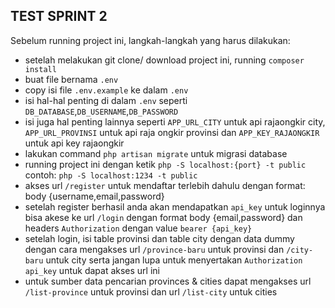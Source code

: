 ## TEST SPRINT 2

Sebelum running project ini, langkah-langkah yang harus dilakukan:
- setelah melakukan git clone/ download project ini, running `composer install`
- buat file bernama `.env`
- copy isi file `.env.example` ke dalam `.env`
- isi hal-hal penting di dalam `.env` seperti `DB_DATABASE`,`DB_USERNAME`,`DB_PASSWORD`
- isi juga hal penting lainnya seperti `APP_URL_CITY` untuk api rajaongkir city, `APP_URL_PROVINSI` 
untuk api raja ongkir provinsi dan `APP_KEY_RAJAONGKIR` untuk api key rajaongkir
 - lakukan command `php artisan migrate` untuk migrasi database
 - running project ini dengan ketik `php -S localhost:{port} -t public` contoh: `php -S localhost:1234 -t public`
 - akses url `/register` untuk mendaftar terlebih dahulu dengan format: body {username,email,password}
 - setelah register berhasil anda akan mendapatkan `api_key` untuk loginnya bisa akese ke url `/login` dengan format
 body {email,password} dan headers `Authorization` dengan value `bearer {api_key}`
 - setelah login, isi table provinsi dan table city dengan data dummy dengan cara mengakses
 url `/province-baru` untuk provinsi dan `/city-baru` untuk city serta jangan lupa untuk menyertakan `Authorization api_key`
  untuk dapat akses url ini
 -  untuk sumber data pencarian provinces & cities dapat mengakses url `/list-province` untuk provinsi dan url `/list-city`
 untuk cities
 